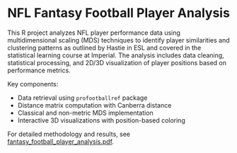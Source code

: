 # NFL Fantasy Football Player Analysis

This R project analyzes NFL player performance data using multidimensional scaling (MDS) techniques to identify player similarities and clustering patterns as outlined by Hastie in ESL and covered in the statistical learning course at Imperial. The analysis includes data cleaning, statistical processing, and 2D/3D visualization of player positions based on performance metrics.

Key components:
- Data retrieval using `profootballref` package
- Distance matrix computation with Canberra distance
- Classical and non-metric MDS implementation
- Interactive 3D visualizations with position-based coloring

For detailed methodology and results, see [fantasy_football_player_analysis.pdf](fantasy_football_player_analysis.pdf).